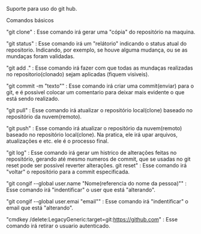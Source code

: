 Suporte para uso do git hub. 

Comandos básicos

"git clone" : Esse comando irá gerar uma "cópia" do repositório na maquina.

"git status" : Esse comando irá um "relátorio" indicando o status atual do repositorio. Indicando, por exemplo, se houve alguma mudança, ou se as mundaças foram validadas.

"git add ." : Esse comando irá fazer com que todas as mundaças realizadas no repositorio(clonado) sejam aplicadas (fiquem visiveis).

"git commit -m "texto"" : Esse comando irá criar uma commit(enviar) para o git, e é possivel colocar um comentario para deixar mais evidente o que está sendo realizado.

"git pull" : Esse comando irá atualizar o repositório local(clone) baseado no repositório da nuvem(remoto).

"git push" : Esse comando irá atualizar o repositório da nuvem(remoto) baseado no repositório local(clone). Na pratica, ele irá upar arquivos, atualizações e etc. ele é o processo final.

"git log" : Esse comando irá gerar um histrico de alterações feitas no repositório, gerando até mesmo numeros de commit, que se usadas no git reset pode ser possivel reverter alterações. git reset" : Esse comando irá "voltar" o repositório para a commit especificada.

"git congif --global user.name "Nome(referencia do nome da pessoa)"" : Esse comando irá "indentificar" o user que está "alterando".

"git congif --global user.emai "email"" : Esse comando irá "indentificar" o email que está "alterando".

"cmdkey /delete:LegacyGeneric:target=git:https://github.com" : Esse comando irá retirar o usuario autenticado.